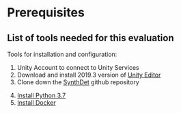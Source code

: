# Prerequisites

## List of tools needed for this evaluation
Tools for installation and configuration: 
1. Unity Account to connect to Unity Services 
2. Download and install 2019.3 version of [Unity Editor](https://unity3d.com/get-unity/download?_ga=2.7068850.1051700367.1585850344-430265630.1582153580)
3. Clone down the [SynthDet](https://github.cds.internal.unity3d.com/unity/google-dr-paper) github repository 
<!--
4. A [Unity Simulation Account](GettingStartedUnitySimulation.md)
	1. Please ensure that the $100 credit is applied to your account before proceeding with instructions
-->
4. [Install Python 3.7](https://www.python.org/downloads/release/python-370/) 
5. [Install Docker](https://www.docker.com/products/docker-desktop)
